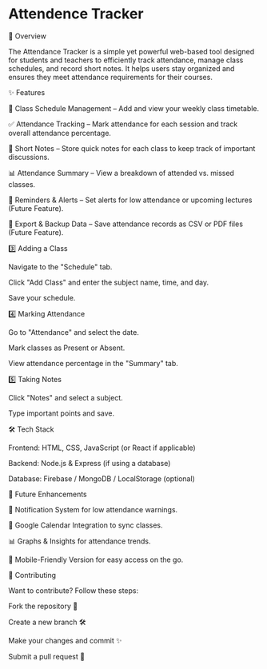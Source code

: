 # Attendence Tracker

📌 Overview

The Attendance Tracker is a simple yet powerful web-based tool designed for students and teachers to efficiently track attendance, manage class schedules, and record short notes. It helps users stay organized and ensures they meet attendance requirements for their courses.

✨ Features

📅 Class Schedule Management – Add and view your weekly class timetable.

✅ Attendance Tracking – Mark attendance for each session and track overall attendance percentage.

📝 Short Notes – Store quick notes for each class to keep track of important discussions.

📊 Attendance Summary – View a breakdown of attended vs. missed classes.

🔔 Reminders & Alerts – Set alerts for low attendance or upcoming lectures (Future Feature).

📂 Export & Backup Data – Save attendance records as CSV or PDF files (Future Feature).


3️⃣ Adding a Class

Navigate to the "Schedule" tab.

Click "Add Class" and enter the subject name, time, and day.

Save your schedule.

4️⃣ Marking Attendance

Go to "Attendance" and select the date.

Mark classes as Present or Absent.

View attendance percentage in the "Summary" tab.

5️⃣ Taking Notes

Click "Notes" and select a subject.

Type important points and save.

🛠️ Tech Stack

Frontend: HTML, CSS, JavaScript (or React if applicable)

Backend: Node.js & Express (if using a database)

Database: Firebase / MongoDB / LocalStorage (optional)

📌 Future Enhancements

🔔 Notification System for low attendance warnings.

📅 Google Calendar Integration to sync classes.

📊 Graphs & Insights for attendance trends.

📱 Mobile-Friendly Version for easy access on the go.

🤝 Contributing

Want to contribute? Follow these steps:

Fork the repository 🍴

Create a new branch 🛠️

Make your changes and commit ✨

Submit a pull request 📩


